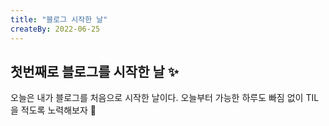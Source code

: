 ```yaml
---
title: "블로그 시작한 날"
createBy: 2022-06-25
---
```



## 첫번째로 블로그를 시작한 날 ✨
오늘은 내가 블로그를 처음으로 시작한 날이다. 오늘부터 가능한 하루도 빠짐 없이 TIL을 적도록 노력해보자 📖


